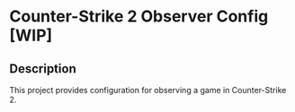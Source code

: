 # Counter-Strike 2 Observer Config [WIP]

## Description

This project provides configuration for observing a game in Counter-Strike 2. 

